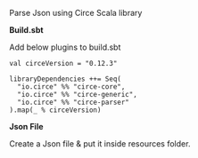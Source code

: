 Parse Json using Circe Scala library 

**Build.sbt** 

Add below plugins to build.sbt

````
val circeVersion = "0.12.3"

libraryDependencies ++= Seq(
  "io.circe" %% "circe-core",
  "io.circe" %% "circe-generic",
  "io.circe" %% "circe-parser"
).map(_ % circeVersion)
````

**Json File**

Create a Json file & put it inside resources folder.

